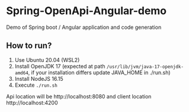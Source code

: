 # Spring-OpenApi-Angular-demo
Demo of Spring boot / Angular application and code generation

## How to run?
1. Use Ubuntu 20.04 (WSL2)
2. Install OpenJDK 17 (expected at path `/usr/lib/jvm/java-17-openjdk-amd64`, if your installation differs update JAVA_HOME in ./run.sh)
3. Install NodeJS 16.15
4. Execute `./run.sh`

Api location will be http://localhost:8080 and client location http://localhost:4200
